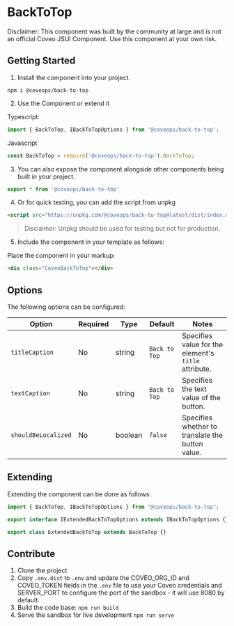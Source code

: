 # BackToTop

Disclaimer: This component was built by the community at large and is not an official Coveo JSUI Component. Use this component at your own risk.

## Getting Started

1. Install the component into your project.

```
npm i @coveops/back-to-top
```

2. Use the Component or extend it

Typescript:

```javascript
import { BackToTop, IBackToTopOptions } from '@coveops/back-to-top';
```

Javascript

```javascript
const BackToTop = require('@coveops/back-to-top').BackToTop;
```

3. You can also expose the component alongside other components being built in your project.

```javascript
export * from '@coveops/back-to-top'
```

4. Or for quick testing, you can add the script from unpkg

```html
<script src="https://unpkg.com/@coveops/back-to-top@latest/dist/index.min.js"></script>
```

> Disclaimer: Unpkg should be used for testing but not for production.

5. Include the component in your template as follows:

Place the component in your markup:

```html
<div class="CoveoBackToTop"></div>
```

## Options

The following options can be configured:

|       Option        | Required |  Type   |          Default           |                             Notes                    |
| ------------------- | -------- | ------- | -------------------------- | ---------------------------------------------------- |
| `titleCaption`      | No       | string  | `Back to Top`              | Specifies value for the element's `title` attribute. |
| `textCaption`       | No       | string  | `Back to Top`              | Specifies the text value of the button.              |
| `shouldBeLocalized` | No       | boolean | `false`                    | Specifies whether to translate the button value.     |

## Extending

Extending the component can be done as follows:

```javascript
import { BackToTop, IBackToTopOptions } from "@coveops/back-to-top";

export interface IExtendedBackToTopOptions extends IBackToTopOptions {}

export class ExtendedBackToTop extends BackToTop {}
```

## Contribute

1. Clone the project
2. Copy `.env.dist` to `.env` and update the COVEO_ORG_ID and COVEO_TOKEN fields in the `.env` file to use your Coveo credentials and SERVER_PORT to configure the port of the sandbox - it will use 8080 by default.
3. Build the code base: `npm run build`
4. Serve the sandbox for live development `npm run serve`
